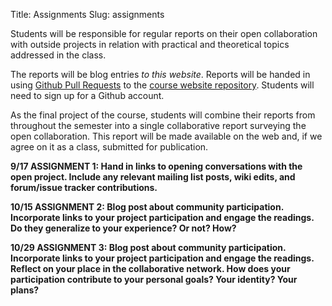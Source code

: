 Title: Assignments
Slug: assignments

Students will be responsible for regular reports on their open collaboration
with outside projects in relation with practical and theoretical topics addressed in the class.

The reports will be blog entries *to this website*.
Reports will be handed in using [Github Pull Requests](https://help.github.com/articles/using-pull-requests) to the [course website repository](https://github.com/sbenthall/i290m-ocpp-site).
Students will need to sign up for a Github account.

As the final project of the course, students will combine their reports from
throughout the semester into a single collaborative report surveying the
open collaboration.  This report will be made available on the web and,
if we agree on it as a class, submitted for publication.


**9/17 ASSIGNMENT 1: Hand in links to opening conversations with the open project.  Include any relevant mailing list posts, wiki edits, and forum/issue tracker contributions.**

**10/15  ASSIGNMENT 2: Blog post about community participation.  Incorporate links to your project participation and engage the readings. Do they generalize to your experience? Or not? How?**

**10/29 ASSIGNMENT 3: Blog post about community participation.  Incorporate links to your project participation and engage the readings. Reflect on your place in the collaborative network.  How does your participation contribute to your personal goals? Your identity? Your plans?**

